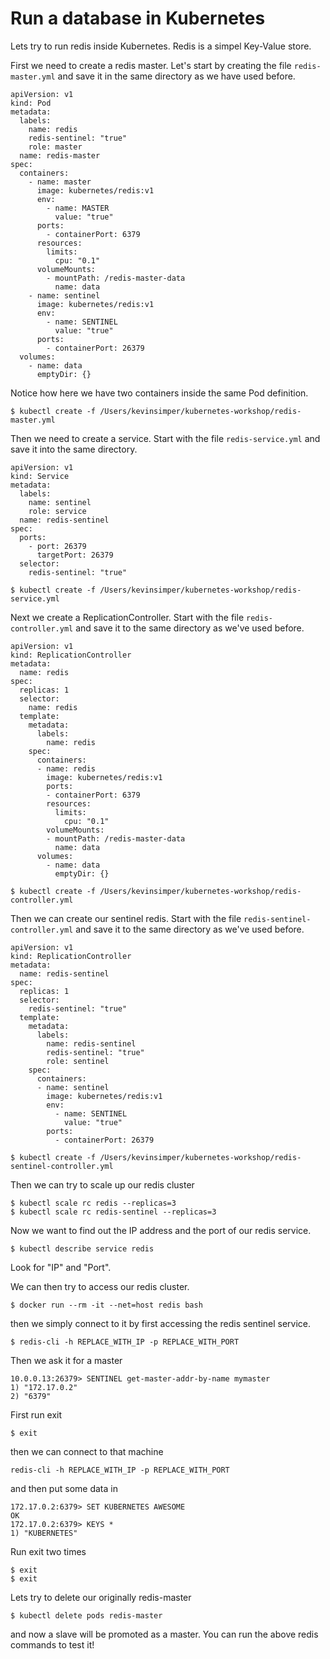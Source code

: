# Run a database in Kubernetes

Lets try to run redis inside Kubernetes. Redis is a simpel Key-Value store.

First we need to create a redis master. Let's start by creating the file `redis-master.yml` and save it in the same directory as we have used before.

```
apiVersion: v1
kind: Pod
metadata:
  labels:
    name: redis
    redis-sentinel: "true"
    role: master
  name: redis-master
spec:
  containers:
    - name: master
      image: kubernetes/redis:v1
      env:
        - name: MASTER
          value: "true"
      ports:
        - containerPort: 6379
      resources:
        limits:
          cpu: "0.1"
      volumeMounts:
        - mountPath: /redis-master-data
          name: data
    - name: sentinel
      image: kubernetes/redis:v1
      env:
        - name: SENTINEL
          value: "true"
      ports:
        - containerPort: 26379
  volumes:
    - name: data
      emptyDir: {}
```
Notice how here we have two containers inside the same Pod definition.

```
$ kubectl create -f /Users/kevinsimper/kubernetes-workshop/redis-master.yml
```

Then we need to create a service. Start with the file `redis-service.yml` and save it into the same directory.

```
apiVersion: v1
kind: Service
metadata:
  labels:
    name: sentinel
    role: service
  name: redis-sentinel
spec:
  ports:
    - port: 26379
      targetPort: 26379
  selector:
    redis-sentinel: "true"
```

```
$ kubectl create -f /Users/kevinsimper/kubernetes-workshop/redis-service.yml
```

Next we create a ReplicationController. Start with the file `redis-controller.yml` and save it to the same directory as we've used before.

```
apiVersion: v1
kind: ReplicationController
metadata:
  name: redis
spec:
  replicas: 1
  selector:
    name: redis
  template:
    metadata:
      labels:
        name: redis
    spec:
      containers:
      - name: redis
        image: kubernetes/redis:v1
        ports:
        - containerPort: 6379
        resources:
          limits:
            cpu: "0.1"
        volumeMounts:
        - mountPath: /redis-master-data
          name: data
      volumes:
        - name: data
          emptyDir: {}
```

```
$ kubectl create -f /Users/kevinsimper/kubernetes-workshop/redis-controller.yml
```

Then we can create our sentinel redis. Start with the file `redis-sentinel-controller.yml` and save it to the same directory as we've used before.

```
apiVersion: v1
kind: ReplicationController
metadata:
  name: redis-sentinel
spec:
  replicas: 1
  selector:
    redis-sentinel: "true"
  template:
    metadata:
      labels:
        name: redis-sentinel
        redis-sentinel: "true"
        role: sentinel
    spec:
      containers:
      - name: sentinel
        image: kubernetes/redis:v1
        env:
          - name: SENTINEL
            value: "true"
        ports:
          - containerPort: 26379
```

```
$ kubectl create -f /Users/kevinsimper/kubernetes-workshop/redis-sentinel-controller.yml
```

Then we can try to scale up our redis cluster

```
$ kubectl scale rc redis --replicas=3
$ kubectl scale rc redis-sentinel --replicas=3
```

Now we want to find out the IP address and the port of our redis service.

```
$ kubectl describe service redis
```

Look for "IP" and "Port".

We can then try to access our redis cluster.

```
$ docker run --rm -it --net=host redis bash
```
then we simply connect to it by first accessing the redis sentinel service.

```
$ redis-cli -h REPLACE_WITH_IP -p REPLACE_WITH_PORT
```

Then we ask it for a master

```
10.0.0.13:26379> SENTINEL get-master-addr-by-name mymaster
1) "172.17.0.2"
2) "6379"
```

First run exit
```
$ exit
```

then we can connect to that machine
```
redis-cli -h REPLACE_WITH_IP -p REPLACE_WITH_PORT
```

and then put some data in

```
172.17.0.2:6379> SET KUBERNETES AWESOME
OK
172.17.0.2:6379> KEYS *
1) "KUBERNETES"
```

Run exit two times
```
$ exit
$ exit
```

Lets try to delete our originally redis-master
```
$ kubectl delete pods redis-master
```

and now a slave will be promoted as a master. You can run the above redis commands to test it!
